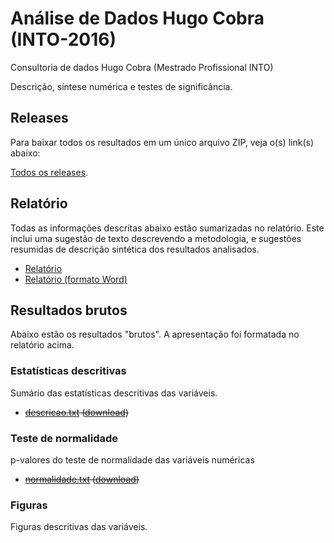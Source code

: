 # Análise de Dados Hugo Cobra (INTO-2016) #
Consultoria de dados Hugo Cobra (Mestrado Profissional INTO)

Descrição, síntese numérica e testes de significância.

## Releases

Para baixar todos os resultados em um único arquivo ZIP, veja o(s) link(s) abaixo:

[Todos os releases][].

[Todos os releases]: releases

## Relatório

Todas as informações descritas abaixo estão sumarizadas no relatório. Este inclui uma sugestão de texto descrevendo a metodologia, e sugestões resumidas de descrição sintética dos resultados analisados.

- [Relatório][]
- [Relatório (formato Word)][]

[Relatório]: relatorio/analise_dados_HC_2016.md
[Relatório (formato Word)]: relatorio/analise_dados_HC_2016.docx

## Resultados brutos ##

Abaixo estão os resultados "brutos". A apresentação foi formatada no relatório acima.

### Estatísticas descritivas ###

Sumário das estatísticas descritivas das variáveis.

* ~~[descricao.txt][] ([download][download-desc-txt])~~

[descricao.txt]: resultados/descricoes.md
[download-desc-txt]: resultados/descricoes.txt

### Teste de normalidade ###

p-valores do teste de normalidade das variáveis numéricas

* ~~[normalidade.txt][] ([download][download-norm-txt])~~

[normalidade.txt]: resultados/normalidade.md
[download-norm-txt]: resultados/normalidade.txt

### Figuras ###

Figuras descritivas das variáveis.

